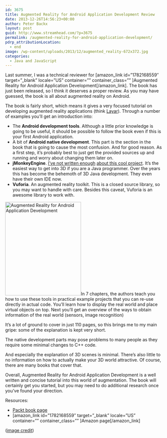 ```yaml
---
id: 3675
title: Augmented Reality for Android Application Development Review
date: 2013-12-26T14:56:23+00:00
author: Peter Backx
layout: post
guid: http://www.streamhead.com/?p=3675
permalink: /augmented-reality-for-android-application-development/
pdrp_attributionLocation:
  - end
image: /wp-content/uploads/2013/12/augmented_reality-672x372.jpg
categories:
  - Java and JavaScript
---
```

Last summer, I was a technical reviewer for [amazon\_link id=&#8221;1782168559&#8243; target=&#8221;\_blank&#8221; locale=&#8221;US&#8221; container=&#8221;&#8221; container\_class=&#8221;&#8221; ]Augmented Reality for Android Application Development[/amazon\_link]. The book has just been released, so I think it deserves a proper review. As you may have guessed, the book is all about augmented reality on Android.

<!--more-->

The book is fairly short, which means it gives a very focused tutorial on developing augmented reality applications (think [Layar](https://www.layar.com/products/app/)). Through a number of examples you&#8217;ll get an introduction into:

  * The **Android development tools**. Although a little prior knowledge is going to be useful, it should be possible to follow the book even if this is your first Android application.
  * A bit of **Android native development**. This part is the section in the book that is going to cause the most confusion. And for good reason. As a first step, it&#8217;s probably best to just get the provided sources up and running and worry about changing them later on.
  *  **jMonkeyEngine**. [I&#8217;ve not written enough](http://www.streamhead.com/azerty-jmonkeyengine/) [about this cool project](http://www.streamhead.com/tutorial-jmonkeyengine-applet-hardware-3d-in-the-browser/). It&#8217;s the easiest way to get into 3D if you are a Java programmer. Over the years this has become the behemoth of 3D Java development. They even have their own IDE now.
  * **Vuforia**. An augmented reality toolkit. This is a closed source library, so you may want to handle with care. Besides this caveat, Vuforia is an awesome library to work with.

[<img class="alignright size-medium wp-image-3700" alt="Augmented Reality for Android Application Development" src="http://www.streamhead.com/wp-content/uploads/2013/12/augmented_reality_for_android-243x300.jpg" width="243" height="300" srcset="http://www.streamhead.com/wp-content/uploads/2013/12/augmented_reality_for_android-243x300.jpg 243w, http://www.streamhead.com/wp-content/uploads/2013/12/augmented_reality_for_android.jpg 405w" sizes="(max-width: 243px) 100vw, 243px" />](http://www.amazon.com/gp/product/1782168559/ref=as_li_ss_tl?ie=UTF8&camp=1789&creative=390957&creativeASIN=1782168559&linkCode=as2&tag=streamhead-20)In 7 chapters, the authors teach you how to use these tools in practical example projects that you can re-use directly in actual code. You&#8217;ll learn how to display the real world and place virtual objects on top. Next you&#8217;ll get an overview of the ways to obtain information of the real world (sensors, image recognition)

It&#8217;s a lot of ground to cover in just 110 pages, so this brings me to my main gripe: some of the explanation is kept very short.

The native development parts may pose problems to many people as they require some minimal changes to C++ code.

And especially the explanation of 3D scenes is minimal. There&#8217;s also little to no information on how to actually make your 3D world attractive. Of course, there are many books that cover that.

Overall, Augmented Reality for Android Application Development is a well written and concise tutorial into this world of augmentation. The book will certainly get you started, but you may need to do additional research once you&#8217;ve found your direction.

Resources:

  * [Packt book page](http://www.packtpub.com/augmented-reality-for-android-application-development/book)
  * [amazon\_link id=&#8221;1782168559&#8243; target=&#8221;\_blank&#8221; locale=&#8221;US&#8221; container=&#8221;&#8221; container\_class=&#8221;&#8221; ]Amazon page[/amazon\_link]

([image credit](http://www.flickr.com/photos/caswell_tom/4462333209/))

<!-- AddThis Advanced Settings generic via filter on the_content -->

<!-- AddThis Share Buttons generic via filter on the_content -->